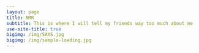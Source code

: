 ```yaml
---
layout: page
title: NMR
subtitle: This is where I will tell my friends way too much about me
use-site-title: true
bigimg: /img/SAXS.jpg
bigimg: /img/sample-loading.jpg
---
```

